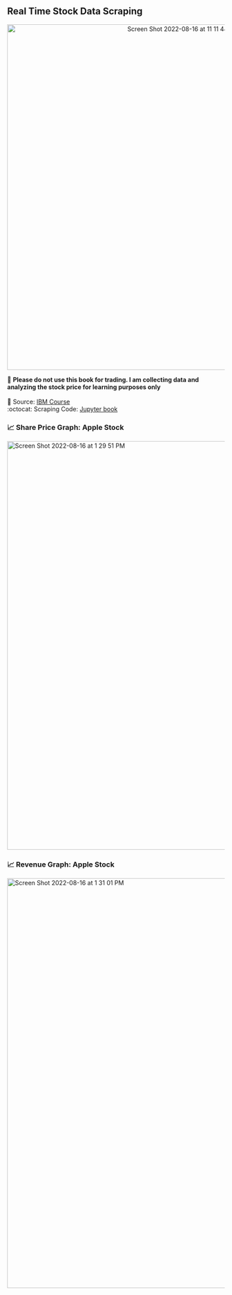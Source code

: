 ## Real Time Stock Data Scraping

<div id="header" align="center">
<img width="800" alt="Screen Shot 2022-08-16 at 11 11 44 AM" src="https://user-images.githubusercontent.com/64395120/187549771-2f823f6c-e09c-4b42-aed1-9804eff6e1ff.png">
  
</div>

:pushpin: **Please do not use this book for trading. I am collecting data and analyzing the stock price for learning purposes only** <br>
<br>
:feet: Source: [IBM Course](https://www.coursera.org/professional-certificates/ibm-data-science) </br>
:octocat: Scraping Code: [Jupyter book](https://github.com/Ellypham92/web-scrape-real-time-stock-data/blob/main/Scrape%20Stock%20Price-2.ipynb)

### :chart_with_upwards_trend: Share Price Graph: Apple Stock

<img width="946" alt="Screen Shot 2022-08-16 at 1 29 51 PM" src="https://user-images.githubusercontent.com/64395120/187547481-45f00d09-1fd1-4eb9-8bc0-8109f886c42b.png">


### :chart_with_upwards_trend: Revenue Graph: Apple Stock

<img width="949" alt="Screen Shot 2022-08-16 at 1 31 01 PM" src="https://user-images.githubusercontent.com/64395120/187547545-0b4cb6d8-c641-43f2-851b-ebf27e52b247.png">
